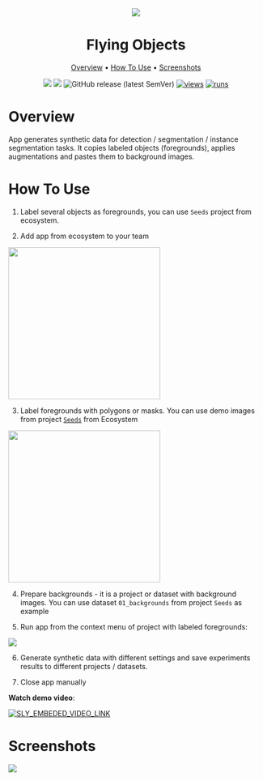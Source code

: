 <div align="center" markdown>
<img src="https://user-images.githubusercontent.com/106374579/182824459-291c34dc-0a5a-4c97-a297-d1ed4143c58d.png"/>

# Flying Objects

<p align="center">
  <a href="#Overview">Overview</a> •
  <a href="#How-To-Use">How To Use</a> •
    <a href="#Screenshots">Screenshots</a>
</p>


[![](https://img.shields.io/badge/supervisely-ecosystem-brightgreen)](https://ecosystem.supervise.ly/apps/flying-objects)
[![](https://img.shields.io/badge/slack-chat-green.svg?logo=slack)](https://supervise.ly/slack)
![GitHub release (latest SemVer)](https://img.shields.io/github/v/release/supervisely-ecosystem/flying-objects)
[![views](https://app.supervise.ly/img/badges/views/supervisely-ecosystem/flying-objects)](https://supervise.ly)
[![runs](https://app.supervise.ly/img/badges/runs/supervisely-ecosystem/flying-objects)](https://supervise.ly)

</div>

# Overview

App generates synthetic data for detection / segmentation / instance segmentation tasks. It copies labeled objects (foregrounds), applies augmentations and pastes them to background images.

# How To Use


1. Label several objects as foregrounds, you can use `Seeds` project from ecosystem.


2. Add app from ecosystem to your team

<img  data-key="sly-module-link" data-module-slug="supervisely-ecosystem/flying-objects" src="https://i.imgur.com/wxe0fR7.png" width="300"/>   

3. Label foregrounds with polygons or masks. You can use demo images from project [`Seeds`](https://ecosystem.supervise.ly/projects/seeds) from Ecosystem

<img  data-key="sly-module-link" data-module-slug="supervisely-ecosystem/seeds" src="https://i.imgur.com/E5xmBRH.png" width="300"/>   

4. Prepare backgrounds - it is a project or dataset with background images. You can use dataset `01_backgrounds` from project `Seeds` as example

5. Run app from the context menu of project with labeled foregrounds:

<img src="https://i.imgur.com/6i0Z8Nm.png"/>

6. Generate synthetic data with different settings and save experiments results to different projects / datasets.

7. Close app manually


**Watch demo video**:


<a data-key="sly-embeded-video-link" href="https://youtu.be/DazA1SSQOK8" data-video-code="DazA1SSQOK8">
    <img src="https://i.imgur.com/TDGyy1E.png" alt="SLY_EMBEDED_VIDEO_LINK"  style="max-width:100%;">
</a>

# Screenshots

<img src="https://i.imgur.com/izY9tR7.png"/>

